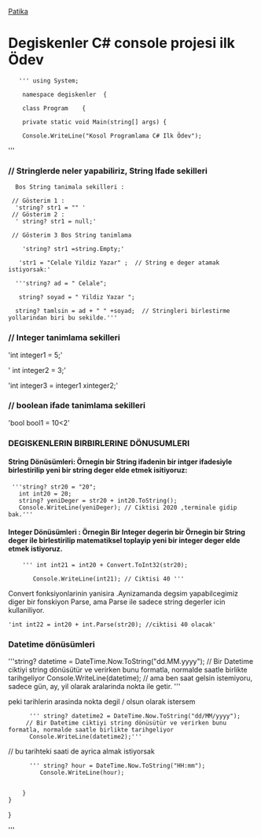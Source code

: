 
[Patika](www.patika.dev)

# Degiskenler C# console projesi ilk Ödev

       ''' using System;
        
        namespace degiskenler  {
        
        class Program    {
        
        private static void Main(string[] args) {
        
        Console.WriteLine("Kosol Programlama C# Ilk Ödev");
        
   '''

###  // Stringlerde neler yapabiliriz, String Ifade sekilleri

      Bos String tanimala sekilleri : 
      
     // Gösterim 1 : 
      'string? str1 = "" '
     // Gösterim 2 : 
      ' string? str1 = null;'

     // Gösterim 3 Bos String tanimlama
      
        'string? str1 =string.Empty;'
        
       'str1 = "Celale Yildiz Yazar" ;  // String e deger atamak istiyorsak:'
        
      '''string? ad = " Celale";
       
       string? soyad = " Yildiz Yazar ";

      string? tamlsin = ad + " " +soyad;  // Stringleri birlestirme yollarindan biri bu sekilde.'''

### // Integer tanimlama sekilleri
  
   'int integer1 = 5;'
  
  ' int integer2 = 3;'
  
  'int integer3 = integer1 xinteger2;'

### // boolean ifade tanimlama sekilleri 
'bool bool1 = 10<2'

###   DEGISKENLERIN BIRBIRLERINE DÖNUSUMLERI

#### String Dönüsümleri: Örnegin bir String ifadenin  bir intger ifadesiyle birlestirilip yeni bir string deger elde etmek isitiyoruz:
     '''string? str20 = "20";
       int int20 = 20;
       string? yeniDeger = str20 + int20.ToString();
       Console.WriteLine(yeniDeger); // Ciktisi 2020 ,terminale gidip bak.'''

#### Integer Dönüsümleri : Örnegin Bir Integer degerin bir Örnegin bir String deger ile birlestirilip matematiksel toplayip yeni bir integer deger elde etmek istiyoruz.

        ''' int int21 = int20 + Convert.ToInt32(str20);
        
           Console.WriteLine(int21); // Ciktisi 40 '''

Convert fonksiyonlarinin yanisira .Aynizamanda degsim yapabilcegimiz diger  bir fonskiyon Parse, ama  Parse ile sadece string degerler icin kullaniliyor.

    'int int22 = int20 + int.Parse(str20); //ciktisi 40 olacak'

### Datetime dönüsümleri

   '''string? datetime = DateTime.Now.ToString("dd.MM.yyyy");  // Bir Datetime ciktiyi string dönüsütür ve verirken bunu formatla, normalde saatle birlikte                                                                               tarihgeliyor
          Console.WriteLine(datetime);                   // ama ben saat gelsin istemiyoru, sadece gün, ay, yil olarak aralarinda nokta ile getir. '''

peki tarihlerin arasinda nokta degil / olsun olarak istersem 

          ''' string? datetime2 = DateTime.Now.ToString("dd/MM/yyyy"); 
         // Bir Datetime ciktiyi string dönüsütür ve verirken bunu formatla, normalde saatle birlikte tarihgeliyor
          Console.WriteLine(datetime2);'''  

// bu tarihteki saati de ayrica almak istiyorsak

          ''' string? hour = DateTime.Now.ToString("HH:mm");
             Console.WriteLine(hour);
        
 
        }
    }
}

'''

